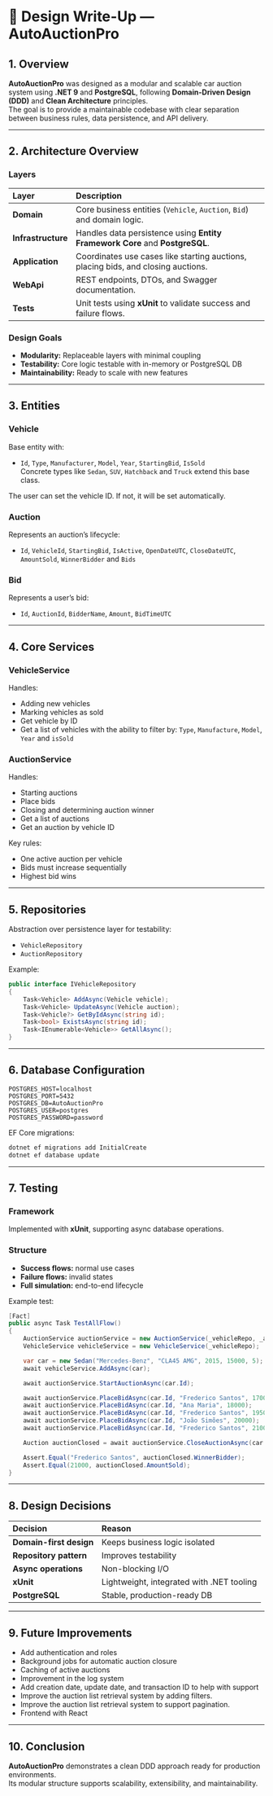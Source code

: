 ﻿# 🧩 Design Write-Up — AutoAuctionPro

## 1. Overview

**AutoAuctionPro** was designed as a modular and scalable car auction system using **.NET 9** and **PostgreSQL**, following **Domain-Driven Design (DDD)** and **Clean Architecture** principles.  
The goal is to provide a maintainable codebase with clear separation between business rules, data persistence, and API delivery.

---

## 2. Architecture Overview

### Layers

| Layer | Description |
|:--|:--|
| **Domain** | Core business entities (`Vehicle`, `Auction`, `Bid`) and domain logic. |
| **Infrastructure** | Handles data persistence using **Entity Framework Core** and **PostgreSQL**. |
| **Application** | Coordinates use cases like starting auctions, placing bids, and closing auctions. |
| **WebApi** | REST endpoints, DTOs, and Swagger documentation. |
| **Tests** | Unit tests using **xUnit** to validate success and failure flows. |

### Design Goals

- **Modularity:** Replaceable layers with minimal coupling  
- **Testability:** Core logic testable with in-memory or PostgreSQL DB  
- **Maintainability:** Ready to scale with new features

---

## 3. Entities

### Vehicle

Base entity with:
- `Id`, `Type`, `Manufacturer`, `Model`, `Year`, `StartingBid`, `IsSold`  
Concrete types like `Sedan`, `SUV`, `Hatchback` and `Truck` extend this base class.

The user can set the vehicle ID. If not, it will be set automatically.

### Auction

Represents an auction’s lifecycle:
- `Id`, `VehicleId`, `StartingBid`, `IsActive`, `OpenDateUTC`, `CloseDateUTC`, `AmountSold`, `WinnerBidder` and `Bids`

### Bid

Represents a user’s bid:
- `Id`, `AuctionId`, `BidderName`, `Amount`, `BidTimeUTC`

---

## 4. Core Services

### VehicleService
Handles:
- Adding new vehicles
- Marking vehicles as sold
- Get vehicle by ID
- Get a list of vehicles with the ability to filter by:
    `Type`, `Manufacture`, `Model`, `Year` and `isSold`

### AuctionService
Handles:
- Starting auctions  
- Place bids  
- Closing and determining auction winner
- Get a list of auctions
- Get an auction by vehicle ID

Key rules:
- One active auction per vehicle  
- Bids must increase sequentially  
- Highest bid wins

---

## 5. Repositories

Abstraction over persistence layer for testability:
- `VehicleRepository`
- `AuctionRepository`

Example:
```csharp
public interface IVehicleRepository
{
    Task<Vehicle> AddAsync(Vehicle vehicle);
    Task<Vehicle> UpdateAsync(Vehicle auction);
    Task<Vehicle?> GetByIdAsync(string id);
    Task<bool> ExistsAsync(string id);
    Task<IEnumerable<Vehicle>> GetAllAsync();
}
```

---

## 6. Database Configuration

```env
POSTGRES_HOST=localhost
POSTGRES_PORT=5432
POSTGRES_DB=AutoAuctionPro
POSTGRES_USER=postgres
POSTGRES_PASSWORD=password
```

EF Core migrations:
```bash
dotnet ef migrations add InitialCreate
dotnet ef database update
```

---

## 7. Testing

### Framework
Implemented with **xUnit**, supporting async database operations.

### Structure
- **Success flows:** normal use cases  
- **Failure flows:** invalid states  
- **Full simulation:** end-to-end lifecycle

Example test:
```csharp
[Fact]
public async Task TestAllFlow()
{
    AuctionService auctionService = new AuctionService(_vehicleRepo, _auctionRepo);
    VehicleService vehicleService = new VehicleService(_vehicleRepo);

    var car = new Sedan("Mercedes-Benz", "CLA45 AMG", 2015, 15000, 5);
    await vehicleService.AddAsync(car);

    await auctionService.StartAuctionAsync(car.Id);

    await auctionService.PlaceBidAsync(car.Id, "Frederico Santos", 17000);
    await auctionService.PlaceBidAsync(car.Id, "Ana Maria", 18000);
    await auctionService.PlaceBidAsync(car.Id, "Frederico Santos", 19500);
    await auctionService.PlaceBidAsync(car.Id, "João Simões", 20000);
    await auctionService.PlaceBidAsync(car.Id, "Frederico Santos", 21000);

    Auction auctionClosed = await auctionService.CloseAuctionAsync(car.Id);

    Assert.Equal("Frederico Santos", auctionClosed.WinnerBidder);
    Assert.Equal(21000, auctionClosed.AmountSold);
}
```

---

## 8. Design Decisions

| Decision | Reason |
|:--|:--|
| **Domain-first design** | Keeps business logic isolated |
| **Repository pattern** | Improves testability |
| **Async operations** | Non-blocking I/O |
| **xUnit** | Lightweight, integrated with .NET tooling |
| **PostgreSQL** | Stable, production-ready DB |

---

## 9. Future Improvements

- Add authentication and roles  
- Background jobs for automatic auction closure  
- Caching of active auctions  
- Improvement in the log system 
- Add creation date, update date, and transaction ID to help with support
- Improve the auction list retrieval system by adding filters.
- Improve the auction list retrieval system to support pagination.
- Frontend with React

---

## 10. Conclusion

**AutoAuctionPro** demonstrates a clean DDD approach ready for production environments.  
Its modular structure supports scalability, extensibility, and maintainability.
